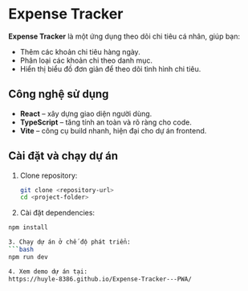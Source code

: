 # Expense Tracker

**Expense Tracker** là một ứng dụng theo dõi chi tiêu cá nhân, giúp bạn:  
- Thêm các khoản chi tiêu hàng ngày.  
- Phân loại các khoản chi theo danh mục.  
- Hiển thị biểu đồ đơn giản để theo dõi tình hình chi tiêu.  

## Công nghệ sử dụng
- **React** – xây dựng giao diện người dùng.  
- **TypeScript** – tăng tính an toàn và rõ ràng cho code.  
- **Vite** – công cụ build nhanh, hiện đại cho dự án frontend.  

## Cài đặt và chạy dự án
1. Clone repository:  
   ```bash
   git clone <repository-url>
   cd <project-folder>

2. Cài đặt dependencies:
  ```bash
  npm install

3. Chạy dự án ở chế độ phát triển:
  ```bash
  npm run dev

4. Xem demo dự án tại:
  https://huyle-8386.github.io/Expense-Tracker---PWA/

